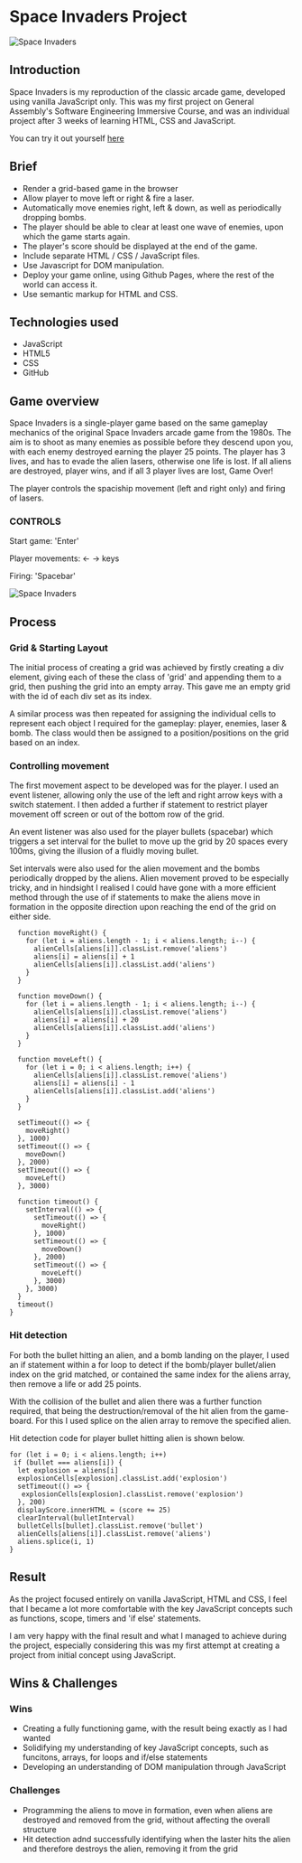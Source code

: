 # Space Invaders Project

![Space Invaders](https://user-images.githubusercontent.com/41396233/73085756-1d58e300-3ec7-11ea-9e99-5e6988de67a0.png)

## Introduction

Space Invaders is my reproduction of the classic arcade game, developed using vanilla JavaScript only. This was my first project on General Assembly's Software Engineering Immersive Course, and was an individual project after 3 weeks of learning HTML, CSS and JavaScript.

You can try it out yourself [here](https://andre-urbani.github.io/project-1/)

## Brief

- Render a grid-based game in the browser
- Allow player to move left or right & fire a laser.
- Automatically move enemies right, left & down, as well as periodically dropping bombs.
- The player should be able to clear at least one wave of enemies, upon which the game starts again.
- The player's score should be displayed at the end of the game.
- Include separate HTML / CSS / JavaScript files.
- Use Javascript for DOM manipulation.
- Deploy your game online, using Github Pages, where the rest of the world can access it.
- Use semantic markup for HTML and CSS.

## Technologies used

- JavaScript
- HTML5
- CSS
- GitHub

## Game overview

Space Invaders is a single-player game based on the same gameplay mechanics of the original Space Invaders arcade game from the 1980s. The aim is to shoot as many enemies as possible before they descend upon you, with each enemy destroyed earning the player 25 points. The player has 3 lives, and has to evade the alien lasers, otherwise one life is lost. If all aliens are destroyed, player wins, and if all 3 player lives are lost, Game Over!

The player controls the spaciship movement (left and right only) and firing of lasers.

### CONTROLS
Start game: 'Enter'

Player movements: ← → keys

Firing: 'Spacebar'

![Space Invaders](https://user-images.githubusercontent.com/41396233/73085739-116d2100-3ec7-11ea-8735-4961388c38a3.png)

## Process

### Grid & Starting Layout
The initial process of creating a grid was achieved by firstly creating a div element, giving each of these the class of 'grid' and appending them to a grid, then pushing the grid into an empty array. This gave me an empty grid with the id of each div set as its index.

A similar process was then repeated for assigning the individual cells to represent each object I required for the gameplay: player, enemies, laser & bomb. The class would then be assigned to a position/positions on the grid based on an index.

### Controlling movement

The first movement aspect to be developed was for the player. I used an event listener, allowing only the use of the left and right arrow keys with a switch statement. I then added a further if statement to restrict player movement off screen or out of the bottom row of the grid.

An event listener was also used for the player bullets (spacebar) which triggers a set interval for the bullet to move up the grid by 20 spaces every 100ms, giving the illusion of a fluidly moving bullet.

Set intervals were also used for the alien movement and the bombs periodically dropped by the aliens. Alien movement proved to be especially tricky, and in hindsight I realised I could have gone with a more efficient method through the use of if statements to make the aliens move in formation in the opposite direction upon reaching the end of the grid on either side.

```
  function moveRight() {
    for (let i = aliens.length - 1; i < aliens.length; i--) {
      alienCells[aliens[i]].classList.remove('aliens')
      aliens[i] = aliens[i] + 1
      alienCells[aliens[i]].classList.add('aliens')
    }
  }

  function moveDown() {
    for (let i = aliens.length - 1; i < aliens.length; i--) {
      alienCells[aliens[i]].classList.remove('aliens')
      aliens[i] = aliens[i] + 20
      alienCells[aliens[i]].classList.add('aliens')
    }
  }

  function moveLeft() {
    for (let i = 0; i < aliens.length; i++) {
      alienCells[aliens[i]].classList.remove('aliens')
      aliens[i] = aliens[i] - 1
      alienCells[aliens[i]].classList.add('aliens')
    }
  }

  setTimeout(() => {
    moveRight()
  }, 1000)
  setTimeout(() => {
    moveDown()
  }, 2000)
  setTimeout(() => {
    moveLeft()
  }, 3000)

  function timeout() {
    setInterval(() => {
      setTimeout(() => {
        moveRight()
      }, 1000)
      setTimeout(() => {
        moveDown()
      }, 2000)
      setTimeout(() => {
        moveLeft()
      }, 3000)
    }, 3000)
  }
  timeout()
}
``` 

### Hit detection

For both the bullet hitting an alien, and a bomb landing on the player, I used an if statement within a for loop to detect if the bomb/player bullet/alien index on the grid matched, or contained the same index for the aliens array, then remove a life or add 25 points.

With the collision of the bullet and alien there was a further function required, that being the destruction/removal of the hit alien from the game-board. For this I used splice on the alien array to remove the specified alien.

Hit detection code for player bullet hitting alien is shown below.

```
for (let i = 0; i < aliens.length; i++)
 if (bullet === aliens[i]) {
  let explosion = aliens[i]
  explosionCells[explosion].classList.add('explosion')
  setTimeout(() => {
   explosionCells[explosion].classList.remove('explosion')
  }, 200)
  displayScore.innerHTML = (score += 25)
  clearInterval(bulletInterval)
  bulletCells[bullet].classList.remove('bullet')
  alienCells[aliens[i]].classList.remove('aliens')
  aliens.splice(i, 1)
}

```

## Result

As the project focused entirely on vanilla JavaScript, HTML and CSS, I feel that I became a lot more comfortable with the key JavaScript concepts such as functions, scope, timers and 'if else' statements.

I am very happy with the final result and what I managed to achieve during the project, especially considering this was my first attempt at creating a project from initial concept using JavaScript.

## Wins & Challenges

### Wins

- Creating a fully functioning game, with the result being exactly as I had wanted
- Solidifying my understanding of key JavaScript concepts, such as funcitons, arrays, for loops and if/else statements
- Developing an understanding of DOM manipulation through JavaScript

### Challenges

- Programming the aliens to move in formation, even when aliens are destroyed and removed from the grid, without affecting the overall structure
- Hit detection adnd successfully identifying when the laster hits the alien and therefore destroys the alien, removing it from the grid


